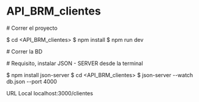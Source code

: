 ﻿# API_BRM_clientes
﻿# Correr el proyecto

$ cd <API_BRM_clientes>
$ npm install
$ npm run dev

﻿# Correr la BD

﻿# Requisito, instalar JSON - SERVER desde la terminal

$ npm install json-server
$ cd <API_BRM_clientes>
$ json-server --watch db.json --port 4000

URL Local
localhost:3000/clientes
